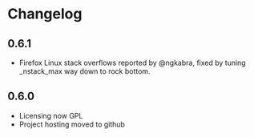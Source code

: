 Changelog
=========

0.6.1
-----

  * Firefox Linux stack overflows reported by @ngkabra, fixed by tuning
    _nstack_max way down to rock bottom.

0.6.0
-----

  * Licensing now GPL
  * Project hosting moved to github
